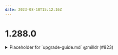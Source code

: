 ```yaml
---
date: 2023-08-18T15:12:16Z
---
```


# 1.288.0

<details>
  <summary>Placeholder for `upgrade-guide.md` @milldr (#823)</summary>

### what
- Added a placeholder file for `docs/upgrade-guide.md` with a basic explanation of what is to come

### why
- With #811 we moved the contents of this upgrade-guide file to the individual component. We plan to continue adding upgrade guides for individual components, and in addition, create a higher-level upgrade guide here
- However, the build steps for refarch-scaffold expect `docs/upgrade-guide.md` to exist and are failing without it. We need a placeholder until the `account-map`, etc changes are added to this file

### references
- Example of failing release: https://github.com/cloudposse/refarch-scaffold/actions/runs/5885022872


</details>